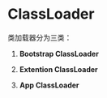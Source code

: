 

# ClassLoader
类加载器分为三类：

1. **Bootstrap ClassLoader**
  

2. **Extention ClassLoader**

3. **App ClassLoader**
